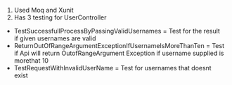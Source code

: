 ﻿


1. Used Moq and Xunit
2. Has 3 testing for UserController
- TestSuccessfullProcessByPassingValidUsernames = Test for the result if given usernames are valid
- ReturnOutOfRangeArgumentExceptionIfUsernameIsMoreThanTen = Test if Api will return OutofRangeArgument Exception if username supplied is morethat 10
- TestRequestWithInvalidUserName = Test for usernames that doesnt exist